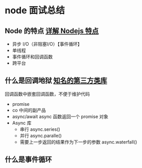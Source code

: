 # node 面试总结

## Node 的特点 [详解 Nodejs 特点](https://zhuanlan.zhihu.com/p/110993972)
- 异步 I/O（非阻塞I/O）【事件循环】
- 单线程
- 事件循环和回调函数
- 跨平台

## 什么是回调地狱 [知名的第三方类库](https://github.com/jimuyouyou/node-interview-questions#常用知名第三方类库async-express等)
回调函数中嵌套回调函数，不便于维护代码
- promise
- co 中间的副产品
- async/await async 函数返回一个 promise 对象
- Async 库
  - 串行 async.series()
  - 并行 async.paralle()
  - 需要上一步返回的结果作为下一步的参数 async.waterfall()


## 什么是事件循环
